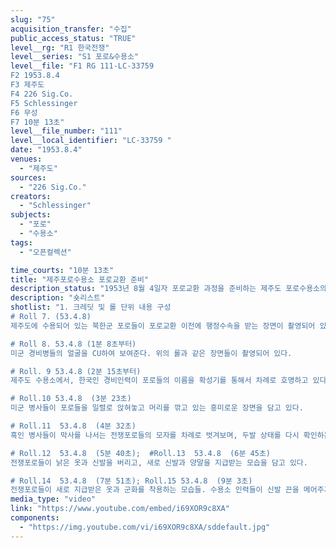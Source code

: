 ```yaml
---
slug: "75"
acquisition_transfer: "수집"
public_access_status: "TRUE"
level__rg: "R1 한국전쟁"
level__series: "S1 포로&수용소"
level__file: "F1 RG 111-LC-33759 
F2 1953.8.4
F3 제주도
F4 226 Sig.Co.
F5 Schlessinger
F6 무성
F7 10분 13초"
level__file_number: "111"
level__local_identifier: "LC-33759 "
date: "1953.8.4"
venues: 
  - "제주도"
sources: 
  - "226 Sig.Co."
creators: 
  - "Schlessinger"
subjects: 
  - "포로"
  - "수용소"
tags: 
  - "오픈컬렉션"

time_courts: "10분 13초"
title: "제주포로수용소 포로교환 준비"
description_status: "1953년 8월 4일자 포로교환 과정을 준비하는 제주도 포로수용소의 모습"
description: "숏리스트"
shotlist: "1. 크레딧 및 롤 단위 내용 구성
# Roll 7. (53.4.8) 
제주도에 수용되어 있는 북한군 포로들이 포로교환 이전에 행정수속을 받는 장면이 촬영되어 있다. 철조망 너머에 일군의 북한군 포로들이 무리지어 앉아있고, 이들은 볏짚 재질로 보이는 망태기에 개인의 개인물품을 챙기고, 줄지어 행정수속을 받고 있다. 차례로 지문을 찍고 신원 확인을 하는 장면이다.

# Roll 8. 53.4.8 (1분 8초부터)
미군 경비병들의 얼굴을 CU하여 보여준다. 위의 롤과 같은 장면들이 촬영되어 있다.

# Roll. 9 53.4.8 (2분 15초부터)
제주도 수용소에서, 한국인 경비인력이 포로들의 이름을 확성기를 통해서 차례로 호명하고 있다. 호명된 포로들이 짚 멍석에 짐을 말아서 싸는 모습을 확대하여 보여준다. 텐트 안에서는 짐 수색이 이루어진다. 모자 챙 사이의 빈 곳에서 메모가 적힌 종이들이 발견되기도 한다.

# Roll.10 53.4.8  (3분 23초)
미군 병사들이 포로들을 일렬로 앉혀놓고 머리를 깎고 있는 흥미로운 장면을 담고 있다.

# Roll.11  53.4.8  (4분 32초)
흑인 병사들이 막사를 나서는 전쟁포로들의 모자를 차례로 벗겨보며, 두발 상태를 다시 확인하는 모습들이 이어진다. 

# Roll.12  53.4.8  (5분 40초);  #Roll.13  53.4.8  (6분 45초)
전쟁포로들이 낡은 옷과 신발을 버리고, 새로 신발과 양말을 지급받는 모습을 담고 있다.

# Roll.14  53.4.8  (7분 51초); Roll.15 53.4.8  (9분 3초)
전쟁포로들이 새로 지급받은 옷과 군화를 착용하는 모습들. 수용소 인력들이 신발 끈을 메어주기도 한다."
media_type: "video"
link: "https://www.youtube.com/embed/i69XOR9c8XA"
components: 
  - "https://img.youtube.com/vi/i69XOR9c8XA/sddefault.jpg"
---
```


